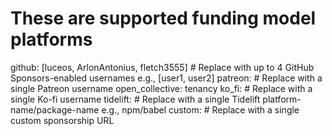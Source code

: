# These are supported funding model platforms

github: [luceos, ArlonAntonius, fletch3555] # Replace with up to 4 GitHub Sponsors-enabled usernames e.g., [user1, user2]
patreon: # Replace with a single Patreon username
open_collective: tenancy
ko_fi: # Replace with a single Ko-fi username
tidelift: # Replace with a single Tidelift platform-name/package-name e.g., npm/babel
custom: # Replace with a single custom sponsorship URL
